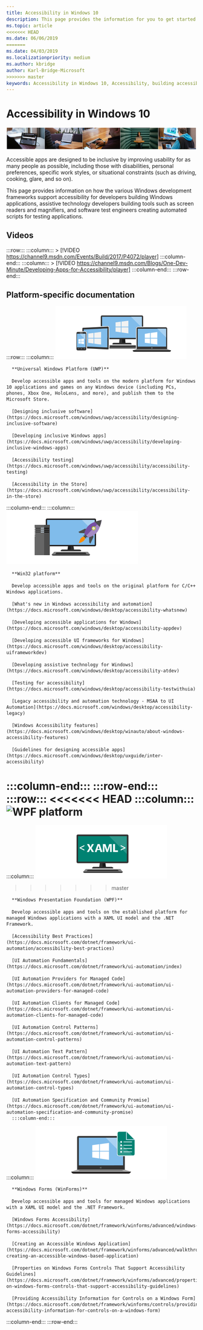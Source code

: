 ```yaml
---
title: Accessibility in Windows 10
description: This page provides the information for you to get started developing accessible Windows apps.
ms.topic: article
<<<<<<< HEAD
ms.date: 06/06/2019
=======
ms.date: 04/03/2019
ms.localizationpriority: medium
ms.author: kbridge
author: Karl-Bridge-Microsoft
>>>>>>> master
keywords: Accessibility in Windows 10, Accessibility, building accessible win32 apps, building accessible UWP apps, building accessible WPF apps, building accessible WinForms apps
---
```


# Accessibility in Windows 10

![hero-accessibility-bar-smaller.png](images/hero-accessibility-bar-smaller.png)

Accessible apps are designed to be inclusive by improving usability for as many people as possible, including those with disabilities, personal preferences, specific work styles, or situational constraints (such as driving, cooking, glare, and so on).

This page provides information on how the various Windows development frameworks support accessibility for developers building Windows applications, assistive technology developers building tools such as screen readers and magnifiers, and software test engineers creating automated scripts for testing applications.

## Videos

<!-- <iframe src="https://www.youtube-nocookie.com/embed/WMklcdzcNcU" width="300" height="200" allowFullScreen="true" frameBorder="0"></iframe> -->

:::row:::
    :::column:::
        <!-- iframe src="https://channel9.msdn.com/Events/Build/2017/P4072" width="300" height="200" allowFullScreen="true" frameBorder="0"></iframe -->
        > [!VIDEO https://channel9.msdn.com/Events/Build/2017/P4072/player]
    :::column-end:::
    :::column:::
        <!-- iframe src="https://channel9.msdn.com/Blogs/One-Dev-Minute/Developing-Apps-for-Accessibility/player" width="300" height="200" allowFullScreen="true" frameBorder="0"></iframe -->
        > [!VIDEO https://channel9.msdn.com/Blogs/One-Dev-Minute/Developing-Apps-for-Accessibility/player]
    :::column-end:::
:::row-end:::


## Platform-specific documentation

:::row:::
   :::column:::
      ![Universal Windows Platform (UWP)](images/platform-uwp.png)

      **Universal Windows Platform (UWP)**

      Develop accessible apps and tools on the modern platform for Windows 10 applications and games on any Windows device (including PCs, phones, Xbox One, HoloLens, and more), and publish them to the Microsoft Store.

      [Designing inclusive software](https://docs.microsoft.com/windows/uwp/accessibility/designing-inclusive-software)

      [Developing inclusive Windows apps](https://docs.microsoft.com/windows/uwp/accessibility/developing-inclusive-windows-apps)

      [Accessibility testing](https://docs.microsoft.com/windows/uwp/accessibility/accessibility-testing)

      [Accessibility in the Store](https://docs.microsoft.com/windows/uwp/accessibility/accessibility-in-the-store)
   :::column-end:::
   :::column:::
      ![Win32 platform apps](images/platform-win32.png)

      **Win32 platform**

      Develop accessible apps and tools on the original platform for C/C++ Windows applications.

      [What's new in Windows accessibility and automation](https://docs.microsoft.com/windows/desktop/accessibility-whatsnew)

      [Developing accessible applications for Windows](https://docs.microsoft.com/windows/desktop/accessibility-appdev)

      [Developing accessible UI frameworks for Windows](https://docs.microsoft.com/windows/desktop/accessibility-uiframeworkdev)

      [Developing assistive technology for Windows](https://docs.microsoft.com/windows/desktop/accessibility-atdev)

      [Testing for accessibility](https://docs.microsoft.com/windows/desktop/accessibility-testwithuia)

      [Legacy accessibility and automation technology - MSAA to UI Automation](https://docs.microsoft.com/windows/desktop/accessibility-legacy)

      [Windows Accessibility features](https://docs.microsoft.com/windows/desktop/winauto/about-windows-accessibility-features)

      [Guidelines for designing accessible apps](https://docs.microsoft.com/windows/desktop/uxguide/inter-accessibility)
   :::column-end:::
:::row-end:::
:::row:::
<<<<<<< HEAD
    :::column:::
        ![WPF platform](images/platform-wpf2-small.png)
=======
   :::column:::
      ![WPF platform](images/platform-wpf.png)
>>>>>>> master

      **Windows Presentation Foundation (WPF)**

      Develop accessible apps and tools on the established platform for managed Windows applications with a XAML UI model and the .NET Framework.

      [Accessibility Best Practices](https://docs.microsoft.com/dotnet/framework/ui-automation/accessibility-best-practices)

      [UI Automation Fundamentals](https://docs.microsoft.com/dotnet/framework/ui-automation/index)

      [UI Automation Providers for Managed Code](https://docs.microsoft.com/dotnet/framework/ui-automation/ui-automation-providers-for-managed-code)

      [UI Automation Clients for Managed Code](https://docs.microsoft.com/dotnet/framework/ui-automation/ui-automation-clients-for-managed-code)

      [UI Automation Control Patterns](https://docs.microsoft.com/dotnet/framework/ui-automation/ui-automation-control-patterns)

      [UI Automation Text Pattern](https://docs.microsoft.com/dotnet/framework/ui-automation/ui-automation-text-pattern)

      [UI Automation Control Types](https://docs.microsoft.com/dotnet/framework/ui-automation/ui-automation-control-types)

      [UI Automation Specification and Community Promise](https://docs.microsoft.com/dotnet/framework/ui-automation/ui-automation-specification-and-community-promise)
      :::column-end:::
   :::column:::
      ![Windows Forms platform apps](images/platform-winforms.png)

      **Windows Forms (WinForms)**

      Develop accessible apps and tools for managed Windows applications with a XAML UI model and the .NET Framework.

      [Windows Forms Accessibility](https://docs.microsoft.com/dotnet/framework/winforms/advanced/windows-forms-accessibility)

      [Creating an Accessible Windows Application](https://docs.microsoft.com/dotnet/framework/winforms/advanced/walkthrough-creating-an-accessible-windows-based-application)

      [Properties on Windows Forms Controls That Support Accessibility Guidelines](https://docs.microsoft.com/dotnet/framework/winforms/advanced/properties-on-windows-forms-controls-that-support-accessibility-guidelines)

      [Providing Accessibility Information for Controls on a Windows Form](https://docs.microsoft.com/dotnet/framework/winforms/controls/providing-accessibility-information-for-controls-on-a-windows-form)
   :::column-end:::
:::row-end:::
